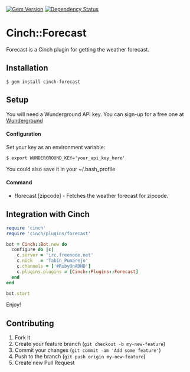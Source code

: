 [![Gem Version](https://badge.fury.io/rb/cinch-forecast.png)](http://badge.fury.io/rb/cinch-forecast)
[![Dependency Status](https://gemnasium.com/jonahoffline/cinch-forecast.png)](https://gemnasium.com/jonahoffline/cinch-forecast)

Cinch::Forecast
=================

Forecast is a Cinch plugin for getting the weather forecast.

Installation
---------------------

    $ gem install cinch-forecast

Setup
-------

You will need a Wunderground API key. You can sign-up for a free one at
[Wunderground](http://www.wunderground.com/weather/api/)

#### Configuration ####

Set your key as an environment variable:

    $ export WUNDERGROUND_KEY='your_api_key_here'

You could also save it in your ~/.bash_profile

#### Command ####

  * !forecast [zipcode]    - Fetches the weather forecast for zipcode.

## Integration with Cinch ##

```ruby
require 'cinch'
require 'cinch/plugins/forecast'

bot = Cinch::Bot.new do
  configure do |c|
    c.server = 'irc.freenode.net'
    c.nick   = 'Tabin_Pumarejo'
    c.channels = ['#RubyOnADHD']
    c.plugins.plugins = [Cinch::Plugins::Forecast]
  end
end

bot.start
```

Enjoy!

## Contributing

1. Fork it
2. Create your feature branch (`git checkout -b my-new-feature`)
3. Commit your changes (`git commit -am 'Add some feature'`)
4. Push to the branch (`git push origin my-new-feature`)
5. Create new Pull Request
